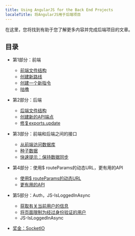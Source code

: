 ```yaml
---
title: Using AngularJS for the Back End Projects
localeTitle: 将AngularJS用于后端项目
---
```

在这里，您将找到有助于您了解更多内容并完成后端项目的文章。

## 目录

*   第1部分：前端
    
    *   [前端文件结构](https://guide.freecodecamp.org/miscellaneous/front-end-file-structure)
    *   [创建新路线](https://guide.freecodecamp.org/miscellaneous/create-a-new-route-in-angular)
    *   [创建一个新指令](https://guide.freecodecamp.org/miscellaneous/creating-a-new-directive-in-angular)
    *   [咕噜](https://guide.freecodecamp.org/miscellaneous/what-is-grunt)
*   第2部分：后端
    
    *   [后端文件结构](https://guide.freecodecamp.org/miscellaneous/backend-file-structures-in-angular)
    *   [创建新的API端点](https://guide.freecodecamp.org/miscellaneous/create-a-new-api-endpoint-in-angular)
    *   [修复exports.update](https://guide.freecodecamp.org/miscellaneous/fixing-exportsupdate-in-angular)
*   第3部分：前端和后端之间的接口
    
    *   [从前端访问数据库](https://guide.freecodecamp.org/miscellaneous/accessing-the-database-from-your-front-end)
    *   [种子数据](https://guide.freecodecamp.org/miscellaneous/seed-data-in-angular)
    *   [快速提示：保持数据同步](https://guide.freecodecamp.org/miscellaneous/keep-data-in-sync-in-angular)
*   第4部分：使用$ routeParams的动态URL，更有用的API
    
    *   [使用$ routeParams的动态URL](https://guide.freecodecamp.org/miscellaneous/dynamic-urls-using-routeparams-in-angular)
    *   [更有用的API](https://guide.freecodecamp.org/miscellaneous/make-useful-apis-in-angularjs)
*   第5部分：Auth，JS-IsLoggedInAsync
    
    *   [获取有关当前用户的信息](https://guide.freecodecamp.org/miscellaneous/get-information-about-the-current-user-in-angularjs)
    *   [将页面限制为经过身份验证的用户](https://guide.freecodecamp.org/miscellaneous/restrict-access-to-authenticated-users-only)
    *   JS-IsLoggedInAsync
*   [奖金：SocketIO](https://guide.freecodecamp.org/miscellaneous/angular-socketio)